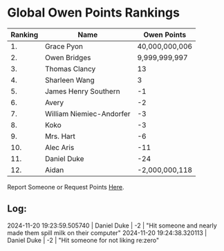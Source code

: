 # Global Owen Points Rankings

|Ranking|Name|Owen Points|
| ----------- | ----------- | ----------- |
|1.|Grace Pyon|40,000,000,006|
|2.|Owen Bridges|9,999,999,997|
|3.|Thomas Clancy|13|
|4.|Sharleen Wang|3|
|5.|James Henry Southern|-1|
|6.|Avery|-2|
|7.|William Niemiec-Andorfer|-3|
|8.|Koko|-3|
|9.|Mrs. Hart|-6|
|10.|Alec Aris|-11|
|11.|Daniel Duke|-24|
|12.|Aidan|-2,000,000,118|

Report Someone or Request Points [Here](https://forms.gle/cc2Y95JU66t6gKew9).


## Log:
2024-11-20 19:23:59.505740 | Daniel Duke | -2 | "Hit someone and nearly made them spill milk on their computer"
2024-11-20 19:24:38.320113 | Daniel Duke | -2 | "Hit someone for not liking re:zero"
